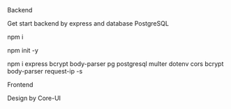 Backend 

Get start backend by express and database PostgreSQL 

npm i 

npm init -y 

npm i express bcrypt body-parser pg postgresql multer dotenv cors bcrypt body-parser request-ip -s 


Frontend 

Design by Core-UI 